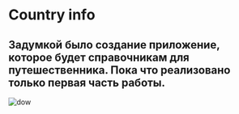 # Сountry info
## Задумкой было создание приложение, которое будет справочникам для путешественника. Пока что реализовано только первая часть работы.  
![dow](https://user-images.githubusercontent.com/45273279/150113398-d92f83d1-55ea-43dc-87fd-1de41ef11f51.gif)
